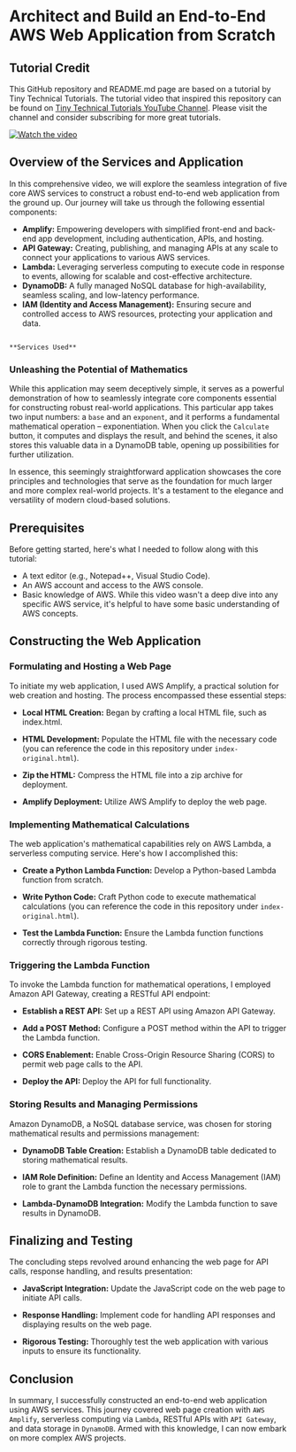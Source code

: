 # Architect and Build an End-to-End AWS Web Application from Scratch

## Tutorial Credit
This GitHub repository and README.md page are based on a tutorial by Tiny Technical Tutorials. The tutorial video that inspired this repository can be found on [Tiny Technical Tutorials YouTube Channel](https://www.youtube.com/@TinyTechnicalTutorials). Please visit the channel and consider subscribing for more great tutorials.

[![Watch the video](https://img.youtube.com/vi/7m_q1ldzw0U/maxresdefault.jpg)](https://www.youtube.com/watch?v=7m_q1ldzw0U&t=1225s)

## Overview of the Services and Application
In this comprehensive video, we will explore the seamless integration of five core AWS services to construct a robust end-to-end web application from the ground up. Our journey will take us through the following essential components:
- **Amplify:** Empowering developers with simplified front-end and back-end app development, including authentication, APIs, and hosting.
- **API Gateway:** Creating, publishing, and managing APIs at any scale to connect your applications to various AWS services.
- **Lambda:** Leveraging serverless computing to execute code in response to events, allowing for scalable and cost-effective architecture.
- **DynamoDB:** A fully managed NoSQL database for high-availability, seamless scaling, and low-latency performance.
- **IAM (Identity and Access Management):** Ensuring secure and controlled access to AWS resources, protecting your application and data.

```{figure} /README_Pictures/services.webp

**Services Used**
```

### Unleashing the Potential of Mathematics
While this application may seem deceptively simple, it serves as a powerful demonstration of how to seamlessly integrate core components essential for constructing robust real-world applications. This particular app takes two input numbers: a `base` and an `exponent`, and it performs a fundamental mathematical operation – exponentiation. When you click the `Calculate` button, it computes and displays the result, and behind the scenes, it also stores this valuable data in a DynamoDB table, opening up possibilities for further utilization.

In essence, this seemingly straightforward application showcases the core principles and technologies that serve as the foundation for much larger and more complex real-world projects. It's a testament to the elegance and versatility of modern cloud-based solutions.

## Prerequisites
Before getting started, here's what I needed to follow along with this tutorial:
- A text editor (e.g., Notepad++, Visual Studio Code).
- An AWS account and access to the AWS console.
- Basic knowledge of AWS. While this video wasn't a deep dive into any specific AWS service, it's helpful to have some basic understanding of AWS concepts.

## Constructing the Web Application

### Formulating and Hosting a Web Page

To initiate my web application, I used AWS Amplify, a practical solution for web creation and hosting. The process encompassed these essential steps:

- **Local HTML Creation:** Began by crafting a local HTML file, such as index.html.

- **HTML Development:** Populate the HTML file with the necessary code (you can reference the code in this repository under `index-original.html`).

- **Zip the HTML:** Compress the HTML file into a zip archive for deployment.

- **Amplify Deployment:** Utilize AWS Amplify to deploy the web page.

### Implementing Mathematical Calculations

The web application's mathematical capabilities rely on AWS Lambda, a serverless computing service. Here's how I accomplished this:

- **Create a Python Lambda Function:** Develop a Python-based Lambda function from scratch.

- **Write Python Code:** Craft Python code to execute mathematical calculations (you can reference the code in this repository under `index-original.html`).

- **Test the Lambda Function:** Ensure the Lambda function functions correctly through rigorous testing.

### Triggering the Lambda Function

To invoke the Lambda function for mathematical operations, I employed Amazon API Gateway, creating a RESTful API endpoint:

- **Establish a REST API:** Set up a REST API using Amazon API Gateway.

- **Add a POST Method:** Configure a POST method within the API to trigger the Lambda function.

- **CORS Enablement:** Enable Cross-Origin Resource Sharing (CORS) to permit web page calls to the API.

- **Deploy the API:** Deploy the API for full functionality.

### Storing Results and Managing Permissions

Amazon DynamoDB, a NoSQL database service, was chosen for storing mathematical results and permissions management:

- **DynamoDB Table Creation:** Establish a DynamoDB table dedicated to storing mathematical results.

- **IAM Role Definition:** Define an Identity and Access Management (IAM) role to grant the Lambda function the necessary permissions.

- **Lambda-DynamoDB Integration:** Modify the Lambda function to save results in DynamoDB.

## Finalizing and Testing

The concluding steps revolved around enhancing the web page for API calls, response handling, and results presentation:

- **JavaScript Integration:** Update the JavaScript code on the web page to initiate API calls.

- **Response Handling:** Implement code for handling API responses and displaying results on the web page.

- **Rigorous Testing:** Thoroughly test the web application with various inputs to ensure its functionality.

## Conclusion

In summary, I successfully constructed an end-to-end web application using AWS services. This journey covered web page creation with `AWS Amplify`, serverless computing via `Lambda`, RESTful APIs with `API Gateway`, and data storage in `DynamoDB`. Armed with this knowledge, I can now embark on more complex AWS projects.